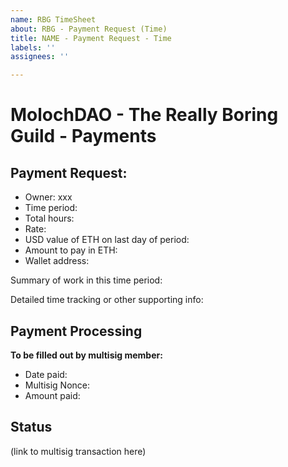 ```yaml
---
name: RBG TimeSheet
about: RBG - Payment Request (Time)
title: NAME - Payment Request - Time
labels: ''
assignees: ''

---
```


# MolochDAO - The Really Boring Guild - Payments

## Payment Request:
* Owner: xxx
* Time period: 
* Total hours:
* Rate: 
* USD value of ETH on last day of period: 
* Amount to pay in ETH:
* Wallet address:

Summary of work in this time period:


Detailed time tracking or other supporting info:


## Payment Processing
**To be filled out by multisig member:**

* Date paid:
* Multisig Nonce: 
* Amount paid:

## Status
(link to multisig transaction here)
